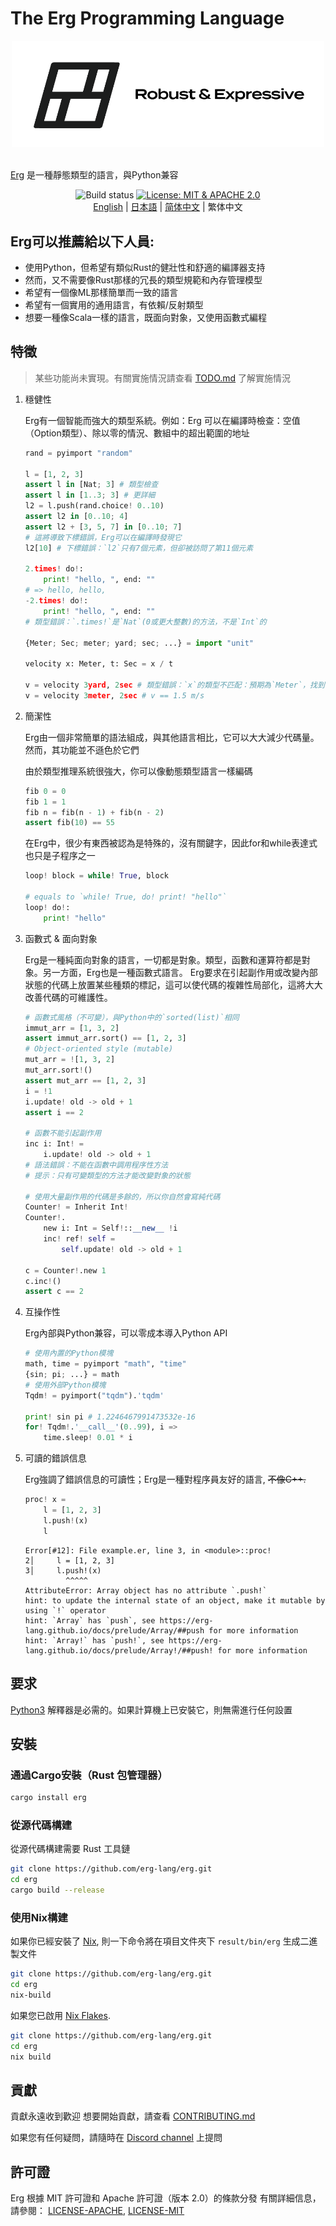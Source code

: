 # The Erg Programming Language

<div align="center">
    <img width="500" src="./assets/erg_logo_with_slogan.svg">
</div>

<br>[Erg](https://erg-lang.github.io/) 是一種靜態類型的語言，與Python兼容

<p align='center'>
    <img alt="Build status" src="https://github.com/erg-lang/erg/actions/workflows/rust.yml/badge.svg">
    <a href="https://opensource.org/licenses/Apache-2.0"><img alt="License: MIT & APACHE 2.0" src="https://img.shields.io/badge/license-Apache--2.0_OR_MIT-blue"></a><br>
    <a href='./README.md'>English</a> | <a href='./README_JA.md'>日本語</a> | <a href='./README_zh-CN.md'>简体中文</a> | 繁体中文
</p>

## Erg可以推薦給以下人員&colon;

* 使用Python，但希望有類似Rust的健壯性和舒適的編譯器支持
* 然而，又不需要像Rust那樣的冗長的類型規範和內存管理模型
* 希望有一個像ML那樣簡單而一致的語言
* 希望有一個實用的通用語言，有依賴/反射類型
* 想要一種像Scala一樣的語言，既面向對象，又使用函數式編程

## 特徵

> 某些功能尚未實現。有關實施情況請查看 [TODO.md](./TODO.md) 了解實施情況

1. 穩健性   

    Erg有一個智能而強大的類型系統。例如：Erg 可以在編譯時檢查：空值（Option類型）、除以零的情況、數組中的超出範圍的地址

    ```python
    rand = pyimport "random"

    l = [1, 2, 3]
    assert l in [Nat; 3] # 類型檢查
    assert l in [1..3; 3] # 更詳細
    l2 = l.push(rand.choice! 0..10)
    assert l2 in [0..10; 4]
    assert l2 + [3, 5, 7] in [0..10; 7]
    # 這將導致下標錯誤，Erg可以在編譯時發現它
    l2[10] # 下標錯誤：`l2`只有7個元素，但卻被訪問了第11個元素

    2.times! do!:
        print! "hello, ", end: ""
    # => hello, hello, 
    -2.times! do!:
        print! "hello, ", end: ""
    # 類型錯誤：`.times!`是`Nat`(0或更大整數)的方法，不是`Int`的

    {Meter; Sec; meter; yard; sec; ...} = import "unit"

    velocity x: Meter, t: Sec = x / t

    v = velocity 3yard, 2sec # 類型錯誤：`x`的類型不匹配：預期為`Meter`，找到`Yard'`
    v = velocity 3meter, 2sec # v == 1.5 m/s
    ```

2. 簡潔性

    Erg由一個非常簡單的語法組成，與其他語言相比，它可以大大減少代碼量。然而，其功能並不遜色於它們

    由於類型推理系統很強大，你可以像動態類型語言一樣編碼

    ```python
    fib 0 = 0
    fib 1 = 1
    fib n = fib(n - 1) + fib(n - 2)
    assert fib(10) == 55
    ```

    在Erg中，很少有東西被認為是特殊的，沒有關鍵字，因此for和while表達式也只是子程序之一

    ```python
    loop! block = while! True, block

    # equals to `while! True, do! print! "hello"`
    loop! do!:
        print! "hello"
    ```

3. 函數式 & 面向對象

    Erg是一種純面向對象的語言，一切都是對象。類型，函數和運算符都是對象。另一方面，Erg也是一種函數式語言。
    Erg要求在引起副作用或改變內部狀態的代碼上放置某些種類的標記，這可以使代碼的複雜性局部化，這將大大改善代碼的可維護性。

    ```python
    # 函數式風格（不可變），與Python中的`sorted(list)`相同
    immut_arr = [1, 3, 2]
    assert immut_arr.sort() == [1, 2, 3]
    # Object-oriented style (mutable)
    mut_arr = ![1, 3, 2]
    mut_arr.sort!()
    assert mut_arr == [1, 2, 3]
    i = !1
    i.update! old -> old + 1
    assert i == 2

    # 函數不能引起副作用
    inc i: Int! =
        i.update! old -> old + 1
    # 語法錯誤：不能在函數中調用程序性方法
    # 提示：只有可變類型的方法才能改變對象的狀態

    # 使用大量副作用的代碼是多餘的，所以你自然會寫純代碼
    Counter! = Inherit Int!
    Counter!.
        new i: Int = Self!::__new__ !i
        inc! ref! self =
            self.update! old -> old + 1

    c = Counter!.new 1
    c.inc!()
    assert c == 2
    ```

4. 互操作性

    Erg內部與Python兼容，可以零成本導入Python API

    ```python
    # 使用內置的Python模塊
    math, time = pyimport "math", "time"
    {sin; pi; ...} = math
    # 使用外部Python模塊
    Tqdm! = pyimport("tqdm").'tqdm'

    print! sin pi # 1.2246467991473532e-16
    for! Tqdm!.'__call__'(0..99), i =>
        time.sleep! 0.01 * i
    ```

5. 可讀的錯誤信息

    Erg強調了錯誤信息的可讀性；Erg是一種對程序員友好的語言, ~~不像C++.~~

    ```python
    proc! x =
        l = [1, 2, 3]
        l.push!(x)
        l
    ```

    ```console
    Error[#12]: File example.er, line 3, in <module>::proc!
    2│     l = [1, 2, 3]
    3│     l.push!(x)
             ^^^^^
    AttributeError: Array object has no attribute `.push!`
    hint: to update the internal state of an object, make it mutable by using `!` operator
    hint: `Array` has `push`, see https://erg-lang.github.io/docs/prelude/Array/##push for more information
    hint: `Array!` has `push!`, see https://erg-lang.github.io/docs/prelude/Array!/##push! for more information
    ```

## 要求

[Python3](https://www.python.org/) 解釋器是必需的。如果計算機上已安裝它，則無需進行任何設置

## 安裝

### 通過Cargo安裝（Rust 包管理器）

```sh
cargo install erg
```

### 從源代碼構建

從源代碼構建需要 Rust 工具鏈

```sh
git clone https://github.com/erg-lang/erg.git
cd erg
cargo build --release
``` 

### 使用Nix構建

如果你已經安裝了 [Nix](https://nixos.org/), 則一下命令將在項目文件夾下 `result/bin/erg` 生成二進製文件

```sh
git clone https://github.com/erg-lang/erg.git
cd erg
nix-build
```

如果您已啟用 [Nix Flakes](https://nixos.wiki/wiki/Flakes). 

```sh
git clone https://github.com/erg-lang/erg.git
cd erg
nix build
```

## 貢獻

貢獻永遠收到歡迎
想要開始貢獻，請查看 [CONTRIBUTING.md](https://github.com/erg-lang/erg/blob/main/CONTRIBUTING.md)

如果您有任何疑問，請隨時在 [Discord channel](https://discord.gg/zfAAUbgGr4) 上提問

## 許可證

Erg 根據 MIT 許可證和 Apache 許可證（版本 2.0）的條款分發
有關詳細信息，請參閱： [LICENSE-APACHE](./LICENSE-APACHE), [LICENSE-MIT](./LICENSE-MIT)
